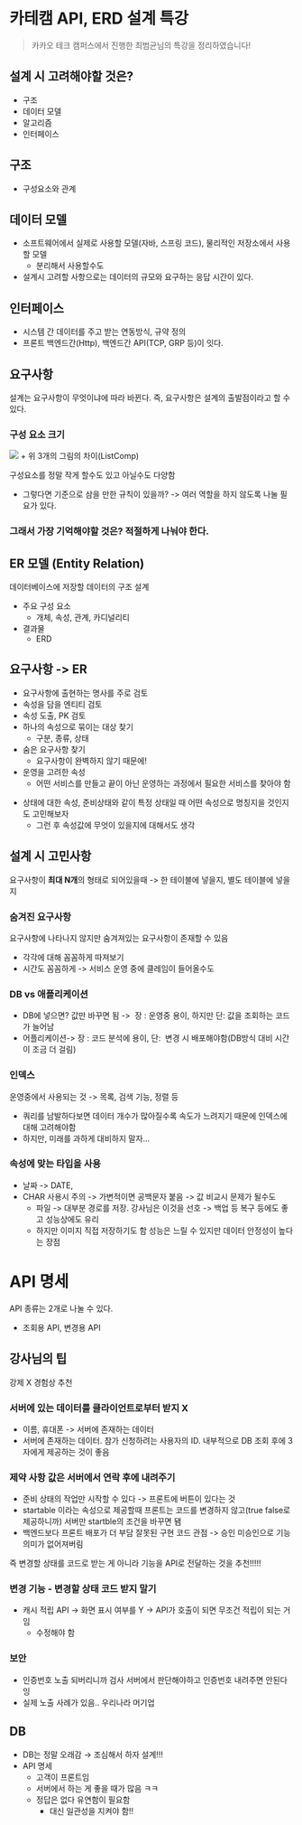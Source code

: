 # 카테캠 API, ERD 설계 특강
> 카카오 테크 캠퍼스에서 진행한 최범균님의 특강을 정리하였습니다!
## 설계 시 고려해야할 것은?
+ 구조
+ 데이터 모델
+ 알고리즘
+ 인터페이스

## 구조
+ 구성요소와 관계
## 데이터 모델
+ 소프트웨어에서 실제로 사용할 모델(자바, 스프링 코드), 물리적인 저장소에서 사용할 모델
    + 분리해서 사용할수도
+ 설계시 고려할 사항으로는 데이터의 규모와 요구하는 응답 시간이 있다.

## 인터페이스
+ 시스템 간 데이터를 주고 받는 연동방식, 규약 정의
+ 프론트 백엔드간(Http), 백엔드간 API(TCP, GRP 등)이 잇다.

## 요구사항
설계는 요구사항이 무엇이냐에 따라 바뀐다. 즉, 요구사항은 설계의 출발점이라고 할 수 있다.

### 구성 요소 크기
<img src = https://blog.kakaocdn.net/dn/b6bhy4/btstMlU7MBU/l2qTslG9k6FmxGQASzaxp1/img.png>
+ 위 3개의 그림의 차이(ListComp)

구성요소를 정말 작게 할수도 있고 아닐수도 다양함

- 그렇다면 기준으로 삼을 만한 규칙이 있을까? -> 여러 역할을 하지 않도록 나눌 필요가 있다.
### 그래서 가장 기억해야할 것은? 적절하게 나눠야 한다.

## ER 모델 (Entity Relation)

데이터베이스에 저장할 데이터의 구조 설계

- 주요 구성 요소
    - 개체, 속성, 관계, 카디널리티
- 결과물
    - ERD

## 요구사항 -> ER

- 요구사항에 출현하는 명사를 주로 검토
- 속성을 담을 엔티티 검토
- 속성 도출, PK 검토
- 하나의 속성으로 묶이는 대상 찾기
    - 구분, 종류, 상태
- 숨은 요구사항 찾기
    - 요구사항이 완벽하지 않기 때문에!
- 운영을 고려한 속성
    - 어떤 서비스를 만들고 끝이 아닌 운영하는 과정에서 필요한 서비스를 찾아야 함

+ 상태에 대한 속성, 준비상태와 같이 특정 상태일 때 어떤 속성으로 명칭지을 것인지도 고민해보자
  + 그런 후 속성값에 무엇이 있을지에 대해서도 생각


## 설계 시 고민사항

요구사항이 **최대 N개**의 형태로 되어있을때 -> 한 테이블에 넣을지, 별도 테이블에 넣을지

### 숨겨진 요구사항
요구사항에 나타나지 않지만 숨겨져있는 요구사항이 존재할 수 있음
+ 각각에 대해 꼼꼼하게 따져보기
+ 시간도 꼼꼼하게 -> 서비스 운영 중에 클레임이 들어올수도

### DB vs 애플리케이션
+ DB에 넣으면? 값만 바꾸면 됨 ->  장 : 운영중 용이, 하지만 단: 값을 조회하는 코드가 늘어남
+ 어플리케이션-> 장 : 코드 분석에 용이, 단:  변경 시 배포해야함(DB방식 대비 시간이 조금 더 걸림)

### 인덱스
운영중에서 사용되는 것 -> 목록, 검색 기능, 정렬 등
+ 쿼리를 남발하다보면 데이터 개수가 많아질수록 속도가 느려지기 때문에 인덱스에 대해 고려해야함
+ 하지만, 미래를 과하게 대비하지 말자...

### 속성에 맞는 타입을 사용
+ 날짜 -> DATE,
+ CHAR 사용시 주의 -> 가변적이면 공백문자 붙음 -> 값 비교시 문제가 될수도
  + 파일 -> 대부분 경로를 저장. 강사님은 이것을 선호 -> 백업 등 복구 등에도 좋고 성능상에도 유리
  + 하지만 이미지 직접 저장하기도 함 성능은 느릴 수 있지만 데이터 안정성이 높다는 장점

# API 명세
API 종류는 2개로 나눌 수 있다.
+ 조회용 API, 변경용 API

## 강사님의 팁
강제 X 경험상 추천
### 서버에 있는 데이터를 클라이언트로부터 받지 X
+ 이름, 휴대폰 -> 서버에 존재하는 데이터
+ 서버에 존재하는 데이터. 참가 신청하려는 사용자의 ID. 내부적으로 DB 조회 후에 3자에게 제공하는 것이 좋음
### 제약 사항 값은 서버에서 연락 후에 내려주기
+ 준비 상태의 작업만 시작할 수 있다 -> 프론트에 버튼이 있다는 것
+ startable 이라는 속성으로 제공할때 프론트는 코드를 변경하지 않고(true false로 제공하니까) 서버만 startble의 조건을 바꾸면 됌
+ 백엔드보다 프론트 배포가 더 부담
잘못된 구현 코드 관점 -> 승인 미승인으로 기능의미가 없어져버림

즉 변경할 상태를 코드로 받는 게 아니라 기능을 API로 전달하는 것을 추천!!!!!
### 변경 기능 - 변경할 상태 코드 받지 말기
+ 캐시 적립 API -> 화면 표시 여부를 Y -> API가 호출이 되면 무조건 적립이 되는 거임
  + 수정해야 함
### 보안
+ 인증번호 노출 되버리니까 검사 서버에서 판단해야하고 인증번호 내려주면 안된다잉
+ 실제 노출 사례가 있음.. 우리나라 머기업

## DB
- DB는 정말 오래감 → 조심해서 하자 설계!!!
- API 명세
    - 고객이 프론트임
    - 서버에서 하는 게 좋을 때가 많음 ㅋㅋ
    - 정답은 없다 유연함이 필요함
        - 대신 일관성을 지켜야 함!!